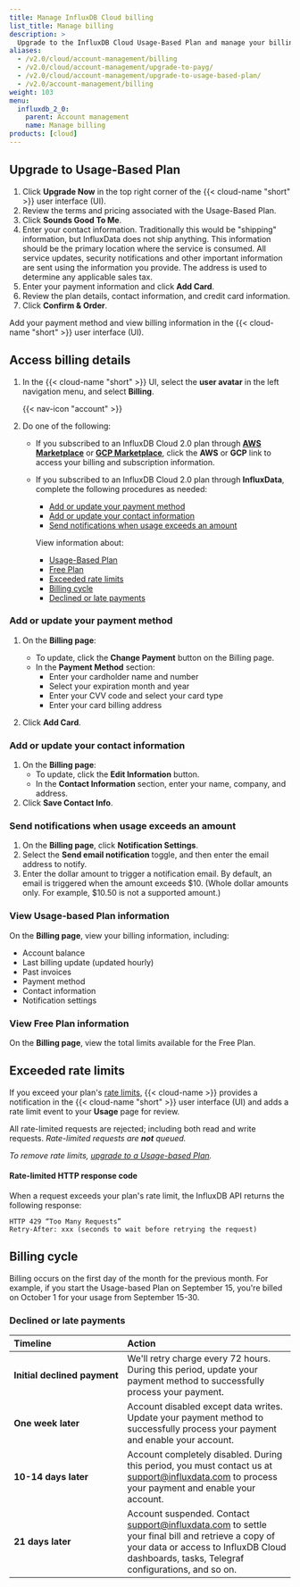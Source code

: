 ```yaml
---
title: Manage InfluxDB Cloud billing
list_title: Manage billing
description: >
  Upgrade to the InfluxDB Cloud Usage-Based Plan and manage your billing information.
aliases:
  - /v2.0/cloud/account-management/billing
  - /v2.0/cloud/account-management/upgrade-to-payg/
  - /v2.0/cloud/account-management/upgrade-to-usage-based-plan/
  - /v2.0/account-management/billing
weight: 103
menu:
  influxdb_2_0:
    parent: Account management
    name: Manage billing
products: [cloud]
---
```


## Upgrade to Usage-Based Plan

1. Click **Upgrade Now** in the top right corner of the {{< cloud-name "short" >}} user interface (UI).
2. Review the terms and pricing associated with the Usage-Based Plan.
3. Click **Sounds Good To Me**.
4. Enter your contact information.
   Traditionally this would be "shipping" information, but InfluxData does not ship anything.
   This information should be the primary location where the service is consumed.
   All service updates, security notifications and other important information are
   sent using the information you provide.
   The address is used to determine any applicable sales tax.
5. Enter your payment information and click **Add Card**.
6. Review the plan details, contact information, and credit card information.
7. Click **Confirm & Order**.

Add your payment method and view billing information in the {{< cloud-name "short" >}} user interface (UI).

## Access billing details


1. In the {{< cloud-name "short" >}} UI, select the **user avatar** in the left
   navigation menu, and select **Billing**.

    {{< nav-icon "account" >}}

2. Do one of the following:
    - If you subscribed to an InfluxDB Cloud 2.0 plan through [**AWS Marketplace**](https://aws.amazon.com/marketplace/pp/B08234JZPS)
      or [**GCP Marketplace**](https://console.cloud.google.com/marketplace/details/influxdata-public/cloud2-gcp-marketplace-prod?pli=1), click the **AWS** or **GCP** link to access your
      billing and subscription information.

    - If you subscribed to an InfluxDB Cloud 2.0 plan through **InfluxData**, complete the following procedures as needed:

        - [Add or update your payment method](#add-or-update-your-payment-method)
        - [Add or update your contact information](#add-or-update-your-contact-information)
        - [Send notifications when usage exceeds an amount](#send-notifications-when-usage-exceeds-an-amount)

        View information about:

        - [Usage-Based Plan](#view-usage-based-plan-information)
        - [Free Plan](#view-free-plan-information)
        - [Exceeded rate limits](#exceeded-rate-limits)
        - [Billing cycle](#billing-cycle)
        - [Declined or late payments](#declined-or-late-payments)

### Add or update your payment method

1. On the **Billing page**:
   - To update, click the **Change Payment** button on the Billing page.
   - In the **Payment Method** section:
      - Enter your cardholder name and number
      - Select your expiration month and year
      - Enter your CVV code and select your card type
      - Enter your card billing address

2. Click **Add Card**.

### Add or update your contact information

1. On the **Billing page**:
   - To update, click the **Edit Information** button.
   - In the **Contact Information** section, enter your name, company, and address.
2. Click **Save Contact Info**.

### Send notifications when usage exceeds an amount

1. On the **Billing page**, click **Notification Settings**.
2. Select the **Send email notification** toggle, and then enter the email address to notify.
3. Enter the dollar amount to trigger a notification email. By default, an email is triggered when the amount exceeds $10. (Whole dollar amounts only. For example, $10.50 is not a supported amount.)

### View Usage-based Plan information

On the **Billing page**, view your billing information, including:

- Account balance
- Last billing update (updated hourly)
- Past invoices
- Payment method
- Contact information
- Notification settings

### View Free Plan information

On the **Billing page**, view the total limits available for the Free Plan.

## Exceeded rate limits

If you exceed your plan's [rate limits](/v2.0/account-management/pricing-plans/), {{< cloud-name >}} provides a notification in the {{< cloud-name "short" >}} user interface (UI) and adds a rate limit event to your **Usage** page for review.

All rate-limited requests are rejected; including both read and write requests.
_Rate-limited requests are **not** queued._

_To remove rate limits, [upgrade to a Usage-based Plan](#upgrade-to-usage-based-plan)._

#### Rate-limited HTTP response code

When a request exceeds your plan's rate limit, the InfluxDB API returns the following response:

```
HTTP 429 “Too Many Requests”
Retry-After: xxx (seconds to wait before retrying the request)
```

## Billing cycle

Billing occurs on the first day of the month for the previous month. For example, if you start the Usage-based Plan on September 15, you're billed on October 1 for your usage from September 15-30.

### Declined or late payments

| Timeline                    | Action |
|:----------------------------|:------------------------------------------------------------------------------------------------------------------------|
| **Initial declined payment**| We'll retry charge every 72 hours. During this period, update your payment method to successfully process your payment. |  
| **One week later**          | Account disabled except data writes. Update your payment method to successfully process your payment and enable your account. |  
| **10-14 days later**        | Account completely disabled. During this period, you must contact us at support@influxdata.com to process your payment and enable your account. |  
| **21 days later**           | Account suspended. Contact support@influxdata.com to settle your final bill and retrieve a copy of your data or access to InfluxDB Cloud dashboards, tasks, Telegraf configurations, and so on.|  
